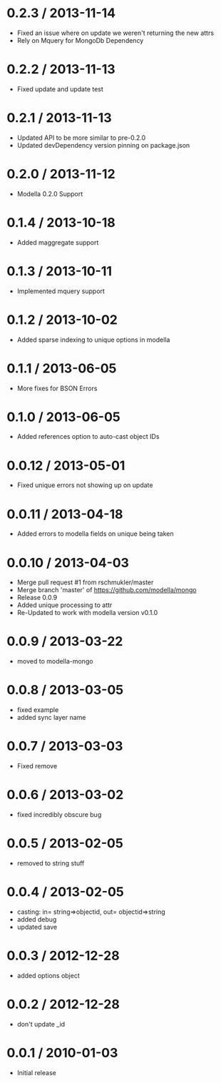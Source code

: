 
0.2.3 / 2013-11-14 
==================

 * Fixed an issue where on update we weren't returning the new attrs
 * Rely on Mquery for MongoDb Dependency

0.2.2 / 2013-11-13 
==================

 * Fixed update and update test

0.2.1 / 2013-11-13 
==================

 * Updated API to be more similar to pre-0.2.0
 * Updated devDependency version pinning on package.json

0.2.0 / 2013-11-12 
==================

 * Modella 0.2.0 Support

0.1.4 / 2013-10-18 
==================

 * Added maggregate support

0.1.3 / 2013-10-11 
==================

  * Implemented mquery support

0.1.2 / 2013-10-02 
==================

  * Added sparse indexing to unique options in modella

0.1.1 / 2013-06-05 
==================

 * More fixes for BSON Errors

0.1.0 / 2013-06-05 
==================

 * Added references option to  auto-cast object IDs

0.0.12 / 2013-05-01 
==================
  * Fixed unique errors not showing up on update

0.0.11 / 2013-04-18 
==================

  * Added errors to modella fields on unique being taken

0.0.10 / 2013-04-03 
==================

  * Merge pull request #1 from rschmukler/master
  * Merge branch 'master' of https://github.com/modella/mongo
  * Release 0.0.9
  * Added unique processing to attr
  * Re-Updated to work with modella version v0.1.0

0.0.9 / 2013-03-22
==================

  * moved to modella-mongo

0.0.8 / 2013-03-05
==================

  * fixed example
  * added sync layer name

0.0.7 / 2013-03-03
==================

  * Fixed remove

0.0.6 / 2013-03-02
==================

  * fixed incredibly obscure bug

0.0.5 / 2013-02-05
==================

  * removed to string stuff

0.0.4 / 2013-02-05
==================

  * casting: in= string=>objectid, out= objectid=>string
  * added debug
  * updated save

0.0.3 / 2012-12-28
==================

  * added options object


0.0.2 / 2012-12-28
==================

  * don't update _id

0.0.1 / 2010-01-03
==================

  * Initial release
